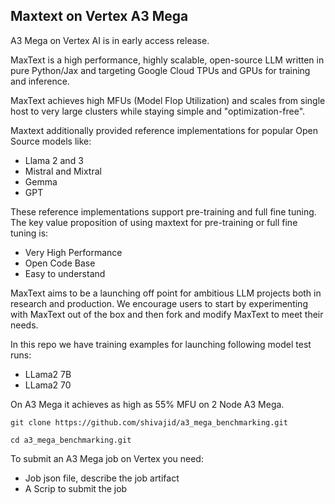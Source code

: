 ## Maxtext on Vertex A3 Mega

A3 Mega on Vertex AI is in early access release. 

MaxText is a high performance, highly scalable, open-source LLM written in pure Python/Jax and targeting Google Cloud TPUs and GPUs for training and inference. 


MaxText achieves high MFUs (Model Flop Utilization) and scales from single host to very large clusters while staying simple and "optimization-free".



Maxtext additionally provided reference implementations for popular Open Source models like:
- Llama 2 and 3
- Mistral and Mixtral
- Gemma
- GPT 

These reference implementations support pre-training and full fine tuning. The key value proposition of using maxtext  for pre-training or full fine tuning is:
- Very High Performance
- Open Code Base
- Easy to understand 

MaxText aims to be a launching off point for ambitious LLM projects both in research and production. We encourage users to start by experimenting with MaxText out of the box and then fork and modify MaxText to meet their needs.


In this repo we have training examples for launching following model test runs:
- LLama2 7B
- LLama2 70

On A3 Mega it achieves as high as 55% MFU on 2 Node A3 Mega.

```
git clone https://github.com/shivajid/a3_mega_benchmarking.git

```

```
cd a3_mega_benchmarking.git

```
To submit an A3 Mega job on Vertex you need:
- Job json file, describe the job artifact
- A Scrip to submit the job








